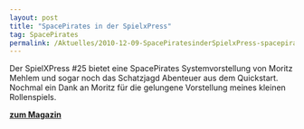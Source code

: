 ```yaml
---
layout: post
title: "SpacePirates in der SpielxPress"
tag: SpacePirates
permalink: /Aktuelles/2010-12-09-SpacePiratesinderSpielxPress-spacepirates
---
```


Der SpielXPress #25 bietet eine SpacePirates Systemvorstellung von Moritz Mehlem und sogar noch das Schatzjagd Abenteuer aus dem Quickstart. Nochmal ein Dank an Moritz für die gelungene Vorstellung meines kleinen Rollenspiels.

**[zum Magazin](http://www.spielxpress.com/.php?mm4=2%2Cegamezin_25%2C1%2C25)**
